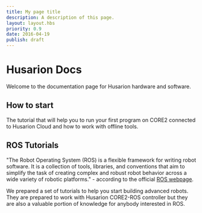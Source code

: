```yaml
---
title: My page title
description: A description of this page.
layout: layout.hbs
priority: 0.9
date: 2016-04-19
publish: draft
---
```


# Husarion Docs #

Welcome to the documentation page for Husarion hardware and software.

## How to start ##
The tutorial that will help you to run your first program on CORE2 connected to Husarion Cloud and how to work with offline tools.

## ROS Tutorials ##

"The Robot Operating System (ROS) is a flexible framework for writing robot software. It is a collection of tools, libraries, and conventions that aim to simplify the task of creating complex and robust robot behavior across a wide variety of robotic platforms." - according to the official [ROS webpage](http://www.ros.org/about-ros/).

We prepared a set of tutorials to help you start building advanced robots. They are prepared to work with Husarion CORE2-ROS controller but they are also a valuable portion of knowledge for anybody interested in ROS.
